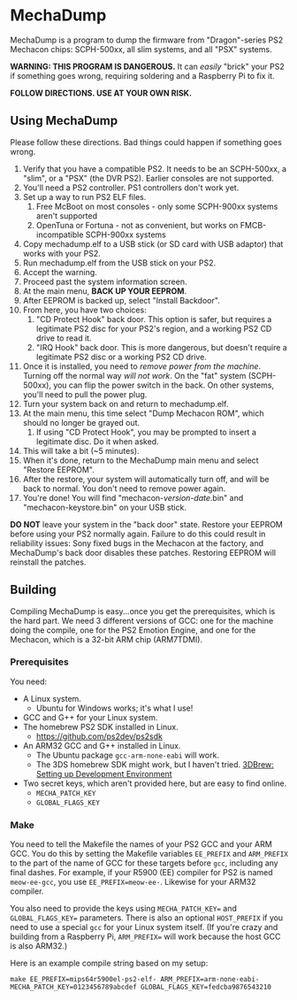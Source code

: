# MechaDump
MechaDump is a program to dump the firmware from "Dragon"-series PS2 Mechacon chips: SCPH-500xx, all slim systems, and all "PSX" systems.

**WARNING: THIS PROGRAM IS DANGEROUS.**  It can _easily_ "brick" your PS2 if something goes wrong, requiring soldering and a Raspberry Pi to fix it.

**FOLLOW DIRECTIONS.  USE AT YOUR OWN RISK.**

## Using MechaDump
Please follow these directions.  Bad things could happen if something goes wrong.

1. Verify that you have a compatible PS2.  It needs to be an SCPH-500xx, a "slim", or a "PSX" (the DVR PS2).  Earlier consoles are not supported.
1. You'll need a PS2 controller.  PS1 controllers don't work yet.
1. Set up a way to run PS2 ELF files.
   1. Free McBoot on most consoles - only some SCPH-900xx systems aren't supported
   1. OpenTuna or Fortuna - not as convenient, but works on FMCB-incompatible SCPH-900xx systems
1. Copy mechadump.elf to a USB stick (or SD card with USB adaptor) that works with your PS2.
1. Run mechadump.elf from the USB stick on your PS2.
1. Accept the warning.
1. Proceed past the system information screen.
1. At the main menu, **BACK UP YOUR EEPROM**.
1. After EEPROM is backed up, select "Install Backdoor".
1. From here, you have two choices:
   1. "CD Protect Hook" back door.  This option is safer, but requires a legitimate PS2 disc for your PS2's region, and a working PS2 CD drive to read it.
   1. "IRQ Hook" back door.  This is more dangerous, but doesn't require a legitimate PS2 disc or a working PS2 CD drive.
1. Once it is installed, you need to _remove power from the machine_.  Turning off the normal way _will not work_.  On the "fat" system (SCPH-500xx), you can flip the power
switch in the back.  On other systems, you'll need to pull the power plug.
1. Turn your system back on and return to mechadump.elf.
1. At the main menu, this time select "Dump Mechacon ROM", which should no longer be grayed out.
   1. If using "CD Protect Hook", you may be prompted to insert a legitimate disc.  Do it when asked.
1. This will take a bit (~5 minutes).
1. When it's done, return to the MechaDump main menu and select "Restore EEPROM".
1. After the restore, your system will automatically turn off, and will be back to normal.  You don't need to remove power again.
1. You're done!  You will find "mechacon-_version_-_date_.bin" and "mechacon-keystore.bin" on your USB stick.

**DO NOT** leave your system in the "back door" state.  Restore your EEPROM before using your PS2 normally again.  Failure to do this could result in reliability issues:
Sony fixed bugs in the Mechacon at the factory, and MechaDump's back door disables these patches.  Restoring EEPROM will reinstall the patches.

## Building
Compiling MechaDump is easy...once you get the prerequisites, which is the hard part.  We need 3 different versions of GCC: one for the machine doing the compile, one for the PS2
Emotion Engine, and one for the Mechacon, which is a 32-bit ARM chip (ARM7TDMI).

### Prerequisites
You need:
* A Linux system.
  * Ubuntu for Windows works; it's what I use!
* GCC and G++ for your Linux system.
* The homebrew PS2 SDK installed in Linux.
  * https://github.com/ps2dev/ps2sdk
* An ARM32 GCC and G++ installed in Linux.
  * The Ubuntu package `gcc-arm-none-eabi` will work.
  * The 3DS homebrew SDK might work, but I haven't tried.  [3DBrew: Setting up Development Environment](https://www.3dbrew.org/wiki/Setting_up_Development_Environment)
* Two secret keys, which aren't provided here, but are easy to find online.
  * `MECHA_PATCH_KEY`
  * `GLOBAL_FLAGS_KEY`

### Make
You need to tell the Makefile the names of your PS2 GCC and your ARM GCC.  You do this by setting the Makefile variables `EE_PREFIX` and `ARM_PREFIX` to the part
of the name of GCC for these targets before `gcc`, including any final dashes.  For example, if your R5900 (EE) compiler for PS2 is named `meow-ee-gcc`, you use
`EE_PREFIX=meow-ee-`.  Likewise for your ARM32 compiler.

You also need to provide the keys using `MECHA_PATCH_KEY=` and `GLOBAL_FLAGS_KEY=` parameters.  There is also an optional `HOST_PREFIX` if you need to use a special `gcc` for
your Linux system itself.  (If you're crazy and building from a Raspberry Pi, `ARM_PREFIX=` will work because the host GCC is also ARM32.)

Here is an example compile string based on my setup:

```
make EE_PREFIX=mips64r5900el-ps2-elf- ARM_PREFIX=arm-none-eabi- MECHA_PATCH_KEY=0123456789abcdef GLOBAL_FLAGS_KEY=fedcba9876543210
```
